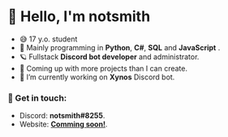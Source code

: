 # 👋 Hello, I'm notsmith

- 😅 17 y.o. student
- 🎉 Mainly programming in **Python**, **C#**, **SQL** and **JavaScript** .
- 🪐 Fullstack **Discord bot developer** and administrator.
- 🌱 Coming up with more projects than I can create.
- 🔭 I’m currently working on **Xynos** Discord bot.

### 💬 Get in touch:
- Discord: **notsmith#8255**.
- Website: **[Comming soon!](https://notsmith.repl.co)**.
